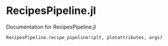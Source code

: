 # RecipesPipeline.jl

Documentation for RecipesPipeline.jl

```@docs
RecipesPipeline.recipe_pipeline!(plt, plotattributes, args)
```
